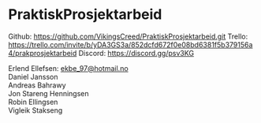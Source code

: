 # PraktiskProsjektarbeid
Github: https://github.com/VikingsCreed/PraktiskProsjektarbeid.git
Trello: https://trello.com/invite/b/yDA3GS3a/852dcfd672f0e08bd6381f5b379156a4/prakprosjektarbeid
Discord: https://discord.gg/psv3KG



Erlend Ellefsen: ekbe_97@hotmail.no  
Daniel Jansson  
Andreas Bahrawy  
Jon Stareng Henningsen  
Robin Ellingsen  
Vigleik Stakseng
